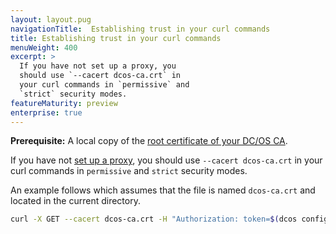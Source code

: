 ```yaml
---
layout: layout.pug
navigationTitle:  Establishing trust in your curl commands
title: Establishing trust in your curl commands
menuWeight: 400
excerpt: >
  If you have not set up a proxy, you
  should use `--cacert dcos-ca.crt` in
  your curl commands in `permissive` and
  `strict` security modes.
featureMaturity: preview
enterprise: true
---
```


**Prerequisite:** A local copy of the [root certificate of your DC/OS CA](/1.8/administration/tls-ssl/ent/get-cert/).

If you have not [set up a proxy](/1.8/administration/tls-ssl/ent/haproxy-adminrouter/), you should use `--cacert dcos-ca.crt` in your curl commands in `permissive` and `strict` security modes. 

An example follows which assumes that the file is named `dcos-ca.crt` and located in the current directory.

```bash
curl -X GET --cacert dcos-ca.crt -H "Authorization: token=$(dcos config show core.dcos_acs_token)" $(dcos config show core.dcos_url)/acs/api/v1/users
```